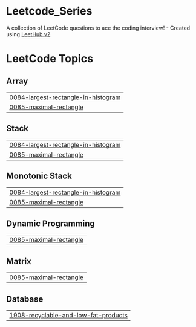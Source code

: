 # Leetcode_Series
A collection of LeetCode questions to ace the coding interview! - Created using [LeetHub v2](https://github.com/arunbhardwaj/LeetHub-2.0)

<!---LeetCode Topics Start-->
# LeetCode Topics
## Array
|  |
| ------- |
| [0084-largest-rectangle-in-histogram](https://github.com/botkumar01/Leetcode_Series/tree/master/0084-largest-rectangle-in-histogram) |
| [0085-maximal-rectangle](https://github.com/botkumar01/Leetcode_Series/tree/master/0085-maximal-rectangle) |
## Stack
|  |
| ------- |
| [0084-largest-rectangle-in-histogram](https://github.com/botkumar01/Leetcode_Series/tree/master/0084-largest-rectangle-in-histogram) |
| [0085-maximal-rectangle](https://github.com/botkumar01/Leetcode_Series/tree/master/0085-maximal-rectangle) |
## Monotonic Stack
|  |
| ------- |
| [0084-largest-rectangle-in-histogram](https://github.com/botkumar01/Leetcode_Series/tree/master/0084-largest-rectangle-in-histogram) |
| [0085-maximal-rectangle](https://github.com/botkumar01/Leetcode_Series/tree/master/0085-maximal-rectangle) |
## Dynamic Programming
|  |
| ------- |
| [0085-maximal-rectangle](https://github.com/botkumar01/Leetcode_Series/tree/master/0085-maximal-rectangle) |
## Matrix
|  |
| ------- |
| [0085-maximal-rectangle](https://github.com/botkumar01/Leetcode_Series/tree/master/0085-maximal-rectangle) |
## Database
|  |
| ------- |
| [1908-recyclable-and-low-fat-products](https://github.com/botkumar01/Leetcode_Series/tree/master/1908-recyclable-and-low-fat-products) |
<!---LeetCode Topics End-->